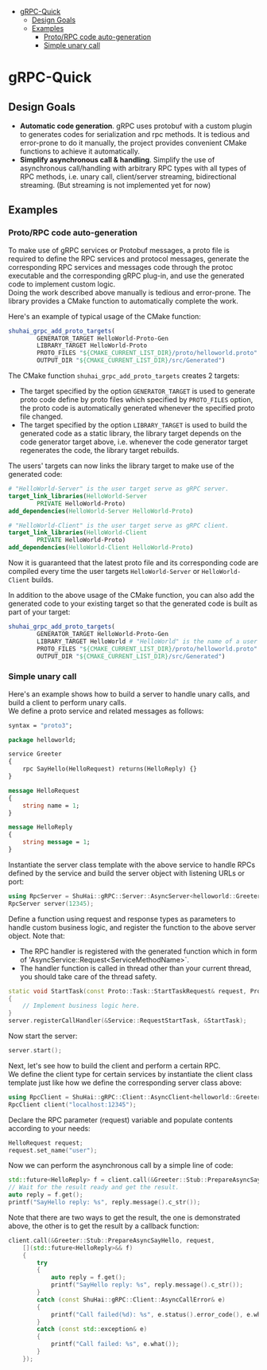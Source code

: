 - [gRPC-Quick](#grpc-quick)
    - [Design Goals](#design-goals)
    - [Examples](#examples)
        - [Proto/RPC code auto-generation](#protorpc-code-auto-generation)
        - [Simple unary call](#simple-unary-call)

# gRPC-Quick

## Design Goals

- **Automatic code generation**. gRPC uses protobuf with a custom plugin to generates codes for serialization and rpc
  methods. It is tedious and error-prone to do it manually, the project provides convenient CMake functions to achieve
  it automatically.
- **Simplify asynchronous call & handling**. Simplify the use of asynchronous call/handling with arbitrary RPC types
  with all types of RPC methods, i.e. unary call, client/server streaming, bidirectional streaming. (But streaming is
  not implemented yet for now)

## Examples

### Proto/RPC code auto-generation

To make use of gRPC services or Protobuf messages, a proto file is required to define the RPC services and protocol
messages, generate the corresponding RPC services and messages code through the protoc executable and the corresponding
gRPC plug-in, and use the generated code to implement custom logic.  
Doing the work described above manually is tedious and error-prone. The library provides a CMake function to
automatically complete the work.

Here's an example of typical usage of the CMake function:

```cmake
shuhai_grpc_add_proto_targets(
        GENERATOR_TARGET HelloWorld-Proto-Gen
        LIBRARY_TARGET HelloWorld-Proto
        PROTO_FILES "${CMAKE_CURRENT_LIST_DIR}/proto/helloworld.proto"
        OUTPUT_DIR "${CMAKE_CURRENT_LIST_DIR}/src/Generated")
```

The CMake function ``shuhai_grpc_add_proto_targets`` creates 2 targets:

- The target specified by the option ``GENERATOR_TARGET`` is used to generate proto code define by proto files which
  specified by ``PROTO_FILES`` option, the proto code is automatically generated whenever the specified proto file
  changed.
- The target specified by the option ``LIBRARY_TARGET`` is used to build the generated code as a static library, the
  library target depends on the code generator target above, i.e. whenever the code generator target regenerates the
  code, the library target rebuilds.

The users' targets can now links the library target to make use of the generated code:

```cmake
# "HelloWorld-Server" is the user target serve as gRPC server.
target_link_libraries(HelloWorld-Server
        PRIVATE HelloWorld-Proto)
add_dependencies(HelloWorld-Server HelloWorld-Proto)

# "HelloWorld-Client" is the user target serve as gRPC client.
target_link_libraries(HelloWorld-Client
        PRIVATE HelloWorld-Proto)
add_dependencies(HelloWorld-Client HelloWorld-Proto)
```

Now it is guaranteed that the latest proto file and its corresponding code are compiled every time the user targets
``HelloWorld-Server`` or ``HelloWorld-Client`` builds.

In addition to the above usage of the CMake function, you can also add the generated code to your existing target so
that the generated code is built as part of your target:

```cmake
shuhai_grpc_add_proto_targets(
        GENERATOR_TARGET HelloWorld-Proto-Gen
        LIBRARY_TARGET HelloWorld # "HelloWorld" is the name of a user target.
        PROTO_FILES "${CMAKE_CURRENT_LIST_DIR}/proto/helloworld.proto"
        OUTPUT_DIR "${CMAKE_CURRENT_LIST_DIR}/src/Generated")
```

### Simple unary call

Here's an example shows how to build a server to handle unary calls, and build a client to perform unary calls.  
We define a proto service and related messages as follows:

```protobuf
syntax = "proto3";

package helloworld;

service Greeter
{
    rpc SayHello(HelloRequest) returns(HelloReply) {}
}

message HelloRequest
{
    string name = 1;
}

message HelloReply
{
    string message = 1;
}
```

Instantiate the server class template with the above service to handle RPCs defined by the service and build the server
object with listening URLs or port:

```c++
using RpcServer = ShuHai::gRPC::Server::AsyncServer<helloworld::Greeter::AsyncService>;
RpcServer server(12345);
```

Define a function using request and response types as parameters to handle custom business logic, and register the
function to the above server object. Note that:

- The RPC handler is registered with the generated function which in form of 'AsyncService::Request\<ServiceMethodName\>`.
- The handler function is called in thread other than your current thread, you should take care of the thread safety.

```c++
static void StartTask(const Proto::Task::StartTaskRequest& request, Proto::Task::StartTaskReply& reply)
{
    // Implement business logic here.
}
server.registerCallHandler(&Service::RequestStartTask, &StartTask);
```

Now start the server:

```c++
server.start();
```

Next, let's see how to build the client and perform a certain RPC.  
We define the client type for certain services by instantiate the client class template just like how we define the
corresponding server class above:

```c++
using RpcClient = ShuHai::gRPC::Client::AsyncClient<helloworld::Greeter::Stub>;
RpcClient client("localhost:12345");
```

Declare the RPC parameter (request) variable and populate contents according to your needs:

```c++
HelloRequest request;
request.set_name("user");
```

Now we can perform the asynchronous call by a simple line of code:

```c++
std::future<HelloReply> f = client.call(&Greeter::Stub::PrepareAsyncSayHello, request);
// Wait for the result ready and get the result.
auto reply = f.get();
printf("SayHello reply: %s", reply.message().c_str());
```

Note that there are two ways to get the result, the one is demonstrated above, the other is to get the result by a
callback function:

```c++
client.call(&Greeter::Stub::PrepareAsyncSayHello, request,
    [](std::future<HelloReply>&& f)
    {
        try
        {
            auto reply = f.get();
            printf("SayHello reply: %s", reply.message().c_str());
        }
        catch (const ShuHai::gRPC::Client::AsyncCallError& e)
        {
            printf("Call failed(%d): %s", e.status().error_code(), e.what());
        }
        catch (const std::exception& e)
        {
            printf("Call failed: %s", e.what());
        }
    });
```
